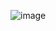 ![image](https://github.com/v8pistons/v8pistons/assets/157205035/e8fe7ad9-8524-41dd-83e1-20bf1904e9e2)
